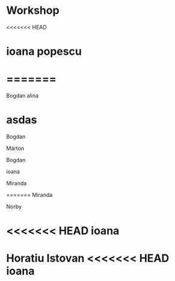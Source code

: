 


# Workshop

<<<<<<< HEAD


ioana popescu
=======
=======
=======
Bogdan
alina





asdas
=======

Bogdan




Márton

Bogdan




ioana


Miranda


=======
Miranda



Norby



<<<<<<< HEAD
ioana
=======






Horatiu Istovan
<<<<<<< HEAD
ioana
=======

